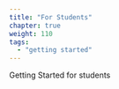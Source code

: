 ```yaml
---
title: "For Students"
chapter: true
weight: 110
tags:
  - "getting started"
---
```


Getting Started for students
